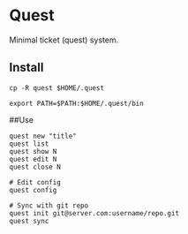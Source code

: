 # Quest

Minimal ticket (quest) system.

## Install
```
cp -R quest $HOME/.quest

export PATH=$PATH:$HOME/.quest/bin
```

##Use
```
quest new "title"
quest list
quest show N
quest edit N
quest close N

# Edit config
quest config

# Sync with git repo
quest init git@server.com:username/repo.git
quest sync
```
